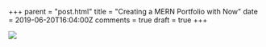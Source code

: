 +++
parent = "post.html"
title = "Creating a MERN Portfolio with Now"
date = 2019-06-20T16:04:00Z
comments = true
draft = true
+++

![](https://ftp.cass.si/==gMwADMwA.png)